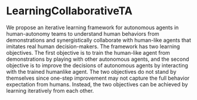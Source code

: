 # LearningCollaborativeTA
We propose an iterative learning framework for autonomous agents in human-autonomy teams to understand human behaviors from demonstrations and synergistically collaborate with human-like agents that imitates real human
decision-makers. The framework has two learning objectives. The first objective is to train the human-like agent from demonstrations by playing with other autonomous agents, and the second objective is to improve the decisions of autonomous agents by interacting with the trained humanlike
agent. The two objectives do not stand by themselves since one-step improvement may not capture the full behavior expectation from humans. Instead, the two objectives can be achieved by learning iteratively from each other.
